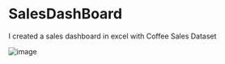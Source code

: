 # SalesDashBoard
I created a sales dashboard in excel with Coffee Sales Dataset


![image](https://github.com/user-attachments/assets/d19f6f9f-eea1-4600-a7c6-63f40beac8e0)
